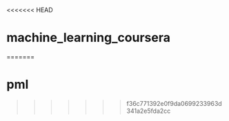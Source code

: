 <<<<<<< HEAD
# machine_learning_coursera
=======
# pml
>>>>>>> f36c771392e0f9da0699233963d341a2e5fda2cc
